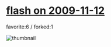 # [flash on 2009-11-12](http://fl.corge.net/c/pZBt)

favorite:6 / forked:1



![thumbnail](./thumbnail.jpg)
